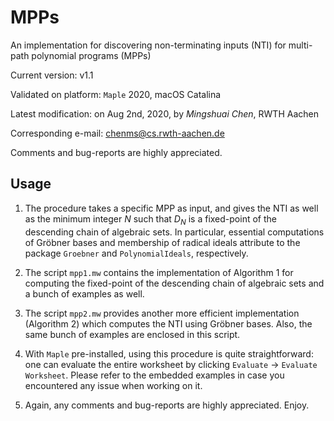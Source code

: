 # MPPs
An implementation for discovering non-terminating inputs (NTI) for multi-path polynomial programs (MPPs)

Current version: v1.1

Validated on platform: `Maple` 2020, macOS Catalina

Latest modification: on Aug 2nd, 2020, by _Mingshuai Chen_, RWTH Aachen

Corresponding e-mail: chenms@cs.rwth-aachen.de

Comments and bug-reports are highly appreciated.

## Usage

1. The procedure takes a specific MPP as input, and gives the NTI as well as the minimum integer *N* such that *D<sub>N</sub>* is a fixed-point of the descending chain of algebraic sets. In particular, essential computations of Gröbner bases and membership of radical ideals attribute to the package `Groebner` and `PolynomialIdeals`, respectively.

2. The script `mpp1.mw` contains the implementation of Algorithm 1 for computing the fixed-point of the descending chain of algebraic sets and a bunch of examples as well.

3. The script `mpp2.mw` provides another more efficient implementation (Algorithm 2) which computes the NTI using Gröbner bases. Also, the same bunch of examples are enclosed in this script.

4. With `Maple` pre-installed, using this procedure is quite straightforward: one can evaluate the entire worksheet by clicking `Evaluate` -> `Evaluate Worksheet`. Please refer to the embedded examples in case you encountered any issue when working on it.

5. Again, any comments and bug-reports are highly appreciated. Enjoy.
